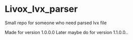 # Livox_lvx_parser
Small repo for someone who need parsed lvx file


Made for version 1.0.0.0
Later maybe do for version 1.1.0.0..
